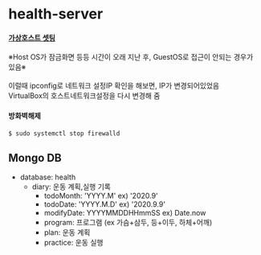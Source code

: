 # health-server

#### [가상호스트 셋팅](https://github.com/dlgustn555/health-server/issues/3)
※Host OS가 잠금화면 등등 시간이 오래 지난 후, GuestOS로 접근이 안되는 경우가 있음※<br/><br/>
이럴때 ipconfig로 네트워크 설정IP 확인을 해보면, IP가 변경되어있었음<br/>
VirtualBox의 호스트네트워크설정을 다시 변경해 줌

#### 방화벽해제
```
$ sudo systemctl stop firewalld
```

## Mongo DB

- database: health
  - diary: 운동 계획,실행 기록
    - todoMonth: 'YYYY.M' ex) '2020.9'
    - todoDate: 'YYYY.M.D' ex) '2020.9.9'
    - modifyDate: YYYYMMDDHHmmSS ex) Date.now
    - program: 프로그램 (ex 가슴+삼두, 등+이두, 하체+어깨)
    - plan: 운동 계획
    - practice: 운동 실행

